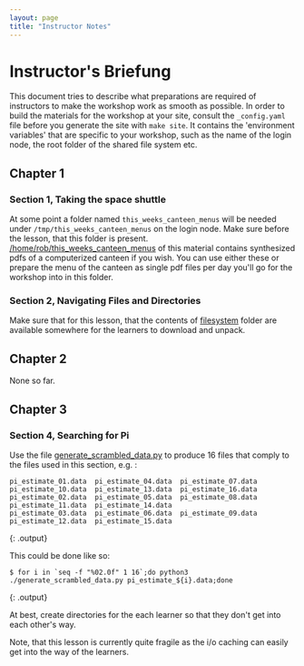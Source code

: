 ```yaml
---
layout: page
title: "Instructor Notes"
---
```


# Instructor's Briefung

This document tries to describe what preparations are required of instructors to make the workshop work as smooth as possible. In order to build the materials for the workshop at your site, consult the `_config.yaml` file before you generate the site with `make site`. It contains the 'environment variables' that are specific to your workshop, such as the name of the login node, the root folder of the shared file system etc.

## Chapter 1

### Section 1, Taking the space shuttle

At some point a folder named `this_weeks_canteen_menus` will be needed under `/tmp/this_weeks_canteen_menus` on the login node. Make sure before the lesson, that this folder is present. [/home/rob/this_weeks_canteen_menus](filesystem/home/rob/this_weeks_canteen_menus) of this material contains synthesized pdfs of a computerized canteen if you wish. You can use either these or prepare the menu of the canteen as single pdf files per day you'll go for the workshop into in this folder.

### Section 2, Navigating Files and Directories

Make sure that for this lesson, that the contents of [filesystem](../filesystem) folder are available somewhere for the learners to download and unpack.

## Chapter 2

None so far.

## Chapter 3

### Section 4, Searching for Pi

Use the file [generate_scrambled_data.py](./code/03_parallel_jobs/generate_scrambled_data.py) to produce 16 files that comply to the files used in this section, e.g. : 

```
pi_estimate_01.data  pi_estimate_04.data  pi_estimate_07.data  pi_estimate_10.data  pi_estimate_13.data  pi_estimate_16.data
pi_estimate_02.data  pi_estimate_05.data  pi_estimate_08.data  pi_estimate_11.data  pi_estimate_14.data
pi_estimate_03.data  pi_estimate_06.data  pi_estimate_09.data  pi_estimate_12.data  pi_estimate_15.data
```
{: .output}

This could be done like so:

~~~
$ for i in `seq -f "%02.0f" 1 16`;do python3 ./generate_scrambled_data.py pi_estimate_${i}.data;done
~~~
{: .output}

At best, create directories for the each learner so that they don't get into each other's way.

Note, that this lesson is currently quite fragile as the i/o caching can easily get into the way of the learners. 

